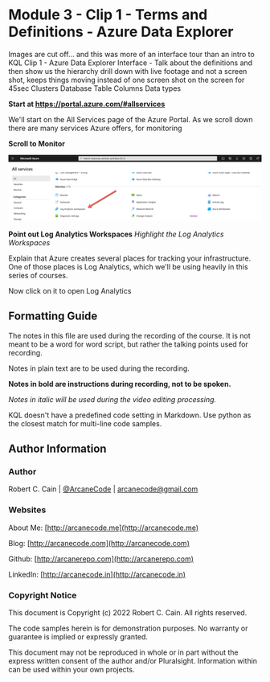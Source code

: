# Module 3 - Clip 1 - Terms and Definitions - Azure Data Explorer


Images are cut off… and this was more of an interface tour than an intro to KQL
Clip 1 - Azure Data Explorer Interface - Talk about the definitions and then show us the hierarchy drill down with live footage and not a screen shot, keeps things moving instead of one screen shot on the screen for 45sec
Clusters
Database
Table
Columns
Data types



**Start at https://portal.azure.com/#allservices**

We'll start on the All Services page of the Azure Portal. As we scroll down there are many services Azure offers, for monitoring 

**Scroll to Monitor**

![Monitoring - Log Analytics](01.01-monitor-log-analytics.png)

**Point out Log Analytics Workspaces**
_Highlight the Log Analytics Workspaces_

Explain that Azure creates several places for tracking your infrastructure. One of those places is Log Analytics, which we'll be using heavily in this series of courses.

Now click on it to open Log Analytics

## Formatting Guide

The notes in this file are used during the recording of the course. It is not meant to be a word for word script, but rather the talking points used for recording.

Notes in plain text are to be used during the recording.

**Notes in bold are instructions during recording, not to be spoken.**

_Notes in italic will be used during the video editing processing._

KQL doesn't have a predefined code setting in Markdown. Use python as the closest match for multi-line code samples.

## Author Information

### Author

Robert C. Cain | [@ArcaneCode](https://twitter.com/arcanecode) | arcanecode@gmail.com

### Websites

About Me: [http://arcanecode.me](http://arcanecode.me)

Blog: [http://arcanecode.com](http://arcanecode.com)

Github: [http://arcanerepo.com](http://arcanerepo.com)

LinkedIn: [http://arcanecode.in](http://arcanecode.in)

### Copyright Notice

This document is Copyright (c) 2022 Robert C. Cain. All rights reserved.

The code samples herein is for demonstration purposes. No warranty or guarantee is implied or expressly granted.

This document may not be reproduced in whole or in part without the express written consent of the author and/or Pluralsight. Information within can be used within your own projects.

